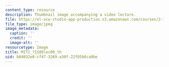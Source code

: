 ```yaml
---
content_type: resource
description: Thumbnail image accompanying a video lecture.
file: https://ol-ocw-studio-app-production.s3.amazonaws.com/courses/2-71-optics-spring-2009/b84032e0cf473269a30f22f05b6ca9be_MIT2_71S09lec09_th.jpg
file_type: image/jpeg
image_metadata:
  caption: ''
  credit: ''
  image-alt: ''
resourcetype: Image
title: MIT2_71S09lec09_th
uid: b84032e0-cf47-3269-a30f-22f05b6ca9be
---
```

